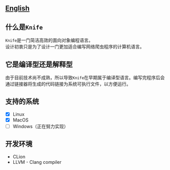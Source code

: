 ## [English](docs/english/README.md)
## 什么是`Knife`
`Knife`是一门简洁高效的面向对象编程语言。
<br>
设计初衷只是为了设计一门更加适合编写网络爬虫程序的计算机语言。
## 它是编译型还是解释型
由于目前技术尚不成熟，所以导致`Knife`在早期属于编译型语言。编写完程序后会通过链接器将生成的代码链接为系统可执行文件，以方便运行。
## 支持的系统
- [x] Linux
- [x] MacOS
- [ ] Windows（正在努力实现）
## 开发环境
 - CLion
 - LLVM - Clang compiler